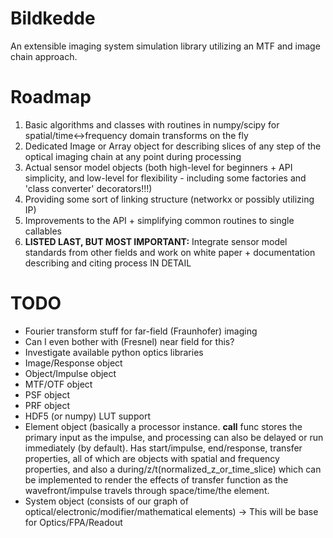 # Bildkedde
An extensible imaging system simulation library utilizing an MTF and image chain approach.

# Roadmap

1) Basic algorithms and classes with routines in numpy/scipy for spatial/time<->frequency domain transforms on the fly 
2) Dedicated Image or Array object for describing slices of any step of the optical imaging chain at any point during processing
3) Actual sensor model objects (both high-level for beginners + API simplicity, and low-level for flexibility - including some factories and 'class converter' decorators!!!)
4) Providing some sort of linking structure (networkx or possibly utilizing IP)
5) Improvements to the API + simplifying common routines to single callables
6) __LISTED LAST, BUT MOST IMPORTANT:__ Integrate sensor model standards from other fields and work on white paper + documentation describing and citing process IN DETAIL 
 
# TODO

- Fourier transform stuff for far-field (Fraunhofer) imaging
- Can I even bother with (Fresnel) near field for this?
- Investigate available python optics libraries
- Image/Response object
- Object/Impulse object
- MTF/OTF object
- PSF object
- PRF object
- HDF5 (or numpy) LUT support
- Element object (basically a processor instance. __call__ func stores the primary input as the impulse, and processing can also be delayed or run immediately (by default). Has start/impulse, end/response, transfer properties, all of which are objects with spatial and frequency properties, and also a during/z/t(normalized_z_or_time_slice) which can be implemented to render the effects of transfer function as the wavefront/impulse travels through space/time/the element.
- System object (consists of our graph of optical/electronic/modifier/mathematical elements) -> This will be base for Optics/FPA/Readout
